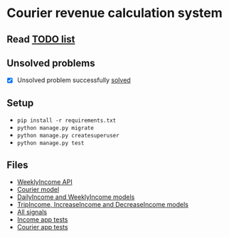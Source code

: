 # Courier revenue calculation system

## Read [TODO list](https://github.com/AnonC0DER/Courier-revenue-calculation-system/blob/main/TODO.md)

## Unsolved problems
- [x] Unsolved problem successfully [solved](https://github.com/AnonC0DER/Courier-revenue-calculation-system/commit/83e650f7ccbba3bb3924d6d616bb990203b1de45)

## Setup
- `pip install -r requirements.txt`
- `python manage.py migrate`
- `python manage.py createsuperuser`
- `python manage.py test`


## Files
- [WeeklyIncome API](https://github.com/AnonC0DER/Courier-revenue-calculation-system/tree/main/RevenueCalcSys/income/API)
- [Courier model](https://github.com/AnonC0DER/Courier-revenue-calculation-system/blob/main/RevenueCalcSys/courier/models.py)
- [DailyIncome and WeeklyIncome models](https://github.com/AnonC0DER/Courier-revenue-calculation-system/blob/main/RevenueCalcSys/income/models/DWIncome.py)
- [TripIncome, IncreaseIncome and DecreaseIncome models](https://github.com/AnonC0DER/Courier-revenue-calculation-system/blob/main/RevenueCalcSys/income/models/TripIncome.py)
- [All signals](https://github.com/AnonC0DER/Courier-revenue-calculation-system/blob/main/RevenueCalcSys/income/signals.py)
- [Income app tests](https://github.com/AnonC0DER/Courier-revenue-calculation-system/tree/main/RevenueCalcSys/income/tests)
- [Courier app tests](https://github.com/AnonC0DER/Courier-revenue-calculation-system/tree/main/RevenueCalcSys/courier/tests)
